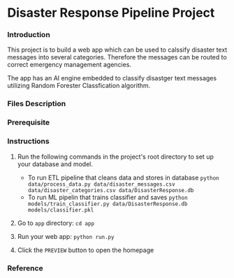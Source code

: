 # Disaster Response Pipeline Project

### Introduction
This project is to build a web app which can be used to calssify disaster text messages into several categories. Therefore the messages can be routed to correct emergency management agencies. 

The app has an AI engine embedded to classify disastger text messages utilizing Random Forester Classfication algorithm.

### Files Description

### Prerequisite

### Instructions
1. Run the following commands in the project's root directory to set up your database and model.
   - To run ETL pipeline that cleans data and stores in database 
       `python data/process_data.py data/disaster_messages.csv data/disaster_categories.csv data/DisasterResponse.db`
   - To run ML pipelin that trains classifier and saves 
        `python models/train_classifier.py data/DisasterResponse.db models/classifier.pkl`

2. Go to `app` directory: `cd app`

3. Run your web app: `python run.py`

4. Click the `PREVIEW` button to open the homepage

### Reference
